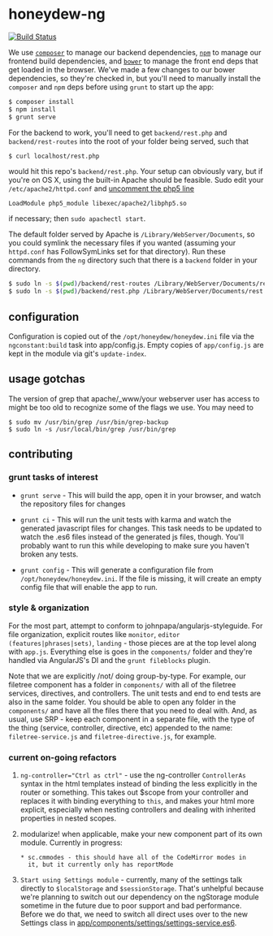 # honeydew-ng #

[![Build Status](https://travis-ci.org/honeydew-sc/honeydew-ng.svg?branch=master)](https://travis-ci.org/honeydew-sc/honeydew-ng)

We use [`composer`] to manage our backend dependencies, [`npm`] to
manage our frontend build dependencies, and [`bower`] to manage the front
end deps that get loaded in the browser. We've made a few changes to
our bower dependencies, so they're checked in, but you'll need to
manually install the `composer` and `npm` deps before using `grunt` to
start up the app:

[`composer`]: https://getcomposer.org/
[`npm`]: https://www.npmjs.com/
[`bower`]: http://bower.io/

```bash
$ composer install
$ npm install
$ grunt serve
```

For the backend to work, you'll need to get `backend/rest.php` and
`backend/rest-routes` into the root of your folder being served, such
that

```bash
$ curl localhost/rest.php
```

would hit this repo's `backend/rest.php`. Your setup can obviously
vary, but if you're on OS X, using the built-in Apache should be
feasible. Sudo edit your `/etc/apache2/httpd.conf` and [uncomment the
php5 line][uncomment]

```
LoadModule php5_module libexec/apache2/libphp5.so
```

if necessary; then `sudo apachectl start`.

The default folder served by Apache is `/Library/WebServer/Documents`,
so you could symlink the necessary files if you wanted (assuming your
`httpd.conf` has FollowSymLinks set for that directory). Run these
commands from the `ng` directory such that there is a `backend` folder
in your directory.

```bash
$ sudo ln -s $(pwd)/backend/rest-routes /Library/WebServer/Documents/rest-routes
$ sudo ln -s $(pwd)/backend/rest.php /Library/WebServer/Documents/rest.php
```

[uncomment]: http://coolestguidesontheplanet.com/get-apache-mysql-php-phpmyadmin-working-osx-10-9-mavericks/

## configuration

Configuration is copied out of the `/opt/honeydew/honeydew.ini` file
via the `ngconstant:build` task into app/config.js. Empty copies of
`app/config.js` are kept in the module via git's `update-index`.

## usage gotchas

The version of grep that apache/_www/your webserver user has access to
might be too old to recognize some of the flags we use. You may need
to

    $ sudo mv /usr/bin/grep /usr/bin/grep-backup
    $ sudo ln -s /usr/local/bin/grep /usr/bin/grep

## contributing

### grunt tasks of interest

- `grunt serve` - This will build the app, open it in your browser,
  and watch the repository files for changes

- `grunt ci` - This will run the unit tests with karma and watch the
  generated javascript files for changes. This task needs to be
  updated to watch the .es6 files instead of the generated js files,
  though. You'll probably want to run this while developing to make
  sure you haven't broken any tests.

- `grunt config` - This will generate a configuration file from
  `/opt/honeydew/honeydew.ini`. If the file is missing, it will create
  an empty config file that will enable the app to run.

### style & organization

For the most part, attempt to conform to
johnpapa/angularjs-styleguide. For file organization, explicit routes
like `monitor`, `editor (features|phrases|sets)`, `landing` - those
pieces are at the top level along with `app.js`. Everything else is
goes in the `components/` folder and they're handled via AngularJS's
DI and the `grunt fileblocks` plugin.

Note that we are explicitly /not/ doing group-by-type. For example,
our filetree component has a folder in `components/` with all of the
filetree services, directives, and controllers. The unit tests and end
to end tests are also in the same folder. You should be able to open
any folder in the `components/` and have all the files there that you
need to deal with. And, as usual, use SRP - keep each component in a
separate file, with the type of the thing (service, controller,
directive, etc) appended to the name: `filetree-service.js` and
`filetree-directive.js`, for example.

### current on-going refactors

1. `ng-controller="Ctrl as ctrl"` - use the ng-controller
   `ControllerAs` syntax in the html templates instead of binding the
   less explicitly in the router or something. This takes out $scope
   from your controller and replaces it with binding everything to
   `this`, and makes your html more explicit, especially when nesting
   controllers and dealing with inherited properties in nested scopes.

2. modularize! when applicable, make your new component part of its
   own module. Currently in progress:

       * sc.cmmodes - this should have all of the CodeMirror modes in
         it, but it currently only has reportMode

3. `Start using Settings module` - currently, many of the settings
   talk directly to `$localStorage` and `$sessionStorage`. That's
   unhelpful because we're planning to switch out our dependency on
   the ngStorage module sometime in the future due to poor support and
   bad performance. Before we do that, we need to switch all direct
   uses over to the new Settings class in
   [app/components/settings/settings-service.es6][settings].

[settings]: app/components/settings/settings-service.es6
